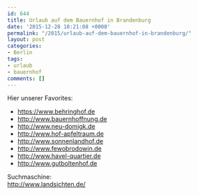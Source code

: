 ```yaml
---
id: 644
title: Urlaub auf dem Bauernhof in Brandenburg
date: '2015-12-28 10:21:08 +0000'
permalink: "/2015/urlaub-auf-dem-bauernhof-in-brandenburg/"
layout: post
categories:
- Berlin
tags:
- urlaub
- bauernhof
comments: []
---
```

Hier unserer Favorites:

- <https://www.behringhof.de>
- <http://www.bauernhoffnung.de>
- <http://www.neu-domigk.de>
- <http://www.hof-apfeltraum.de>
- <http://www.sonnenlandhof.de>
- <http://www.fewobrodowin.de>
- <http://www.havel-quartier.de>
- <http://www.gutboltenhof.de>

Suchmaschine:  
<http://www.landsichten.de/>